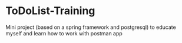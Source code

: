 # ToDoList-Training
Mini project (based on a spring framework and postgresql) to educate myself and learn how to work with postman app
